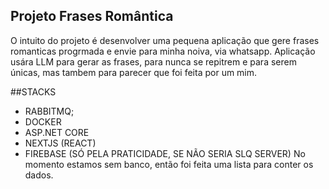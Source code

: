 ## Projeto Frases Romântica
 O intuito do projeto é desenvolver uma pequena aplicação que gere frases romanticas progrmada e envie para minha noiva, via whatsapp.
Aplicação usára LLM para gerar as frases, para nunca se repitrem e para serem únicas, mas tambem para parecer que foi feita por um mim.

##STACKS
- RABBITMQ;
- DOCKER
- ASP.NET CORE
- NEXTJS (REACT)
- FIREBASE (SÓ PELA PRATICIDADE, SE NÃO SERIA SLQ SERVER)
No momento estamos sem banco, então foi feita uma lista para conter os dados. 
